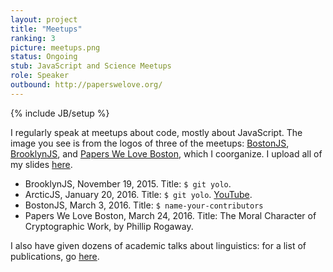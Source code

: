 ```yaml
---
layout: project
title: "Meetups"
ranking: 3
picture: meetups.png
status: Ongoing
stub: JavaScript and Science Meetups
role: Speaker
outbound: http://paperswelove.org/
---
```

{% include JB/setup %}

I regularly speak at meetups about code, mostly about JavaScript. The image you see is from the logos of three of the meetups: [BostonJS](http://bostonjs.com/), [BrooklynJS](http://brooklynjs.com/), and [Papers We Love Boston](www.meetup.com/Papers-We-Love-Boston-Cambridge/), which I coorganize. I upload all of my slides [here](https://github.com/RichardLitt/talks).

  - BrooklynJS, November 19, 2015. Title: `$ git yolo`.
  - ArcticJS, January 20, 2016. Title: `$ git yolo`. [YouTube](https://www.youtube.com/watch?v=_KY9ltbdoK4&list=PL3bvPCw5QCLLJUL2Q_bBI1bi9bYQ-4hci&index=3).
  - BostonJS, March 3, 2016. Title: `$ name-your-contributors`
  - Papers We Love Boston, March 24, 2016. Title: The Moral Character of Cryptographic Work, by Phillip Rogaway.

I also have given dozens of academic talks about linguistics: for a list of publications, go [here](/projects/publications/).